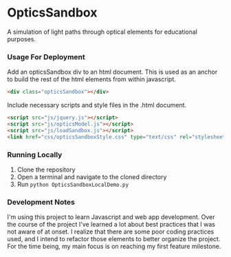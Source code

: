 # OpticsSandbox
A simulation of light paths through optical elements for educational purposes.

### Usage For Deployment
Add an opticsSandbox div to an html document. This is used as an anchor to build the rest of the html elements from within javascript.
``` html
<div class="opticsSandbox"></div>
```
Include necessary scripts and style files in the .html document.
``` html
<script src="js/jquery.js"></script>
<script src="js/opticsModel.js"></script>
<script src="js/loadSandbox.js"></script>
<link href="css/opticsSandboxStyle.css" type="text/css" rel="stylesheet">
```

### Running Locally
1. Clone the repository
2. Open a terminal and navigate to the cloned directory
3. Run ```python OpticsSandboxLocalDemo.py```

### Development Notes
I'm using this project to learn Javascript and web app development. Over the course of the project I've learned a lot about best practices that I was not aware of at onset. I realize that there are some poor coding practices used, and I intend to refactor those elements to better organize the project. For the time being, my main focus is on reaching my first feature milestone.

